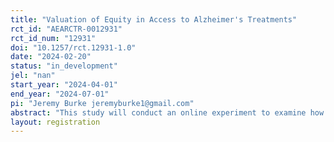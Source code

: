 ```yaml
---
title: "Valuation of Equity in Access to Alzheimer's Treatments"
rct_id: "AEARCTR-0012931"
rct_id_num: "12931"
doi: "10.1257/rct.12931-1.0"
date: "2024-02-20"
status: "in_development"
jel: "nan"
start_year: "2024-04-01"
end_year: "2024-07-01"
pi: "Jeremy Burke jeremyburke1@gmail.com"
abstract: "This study will conduct an online experiment to examine how much Americans may be willing to pay for improved equity in health outcomes.  Participants will receive a description of a hypothetical Alzheimer's disease treatment that reduces disease progression, but is not covered by insurance, and ask respondents whether they would (hypothetically) be willing to pay various amounts to make it available for everyone using unfolding valuation brackets.  We will present the choice using three different frames, randomized across participants: (1) a neutral frame, and frames highlighting Alzheimer's disease's disproportionate effects on (2) individuals with low socioeconomic status, and (3) persons of color.  Comparing valuations across groups will provide an estimate of the incremental valuation of the equity-enhancing properties of the treatment and capture whether the valuation differs if inequality is framed in economic or racial/ethnic terms. "
layout: registration
---
```


